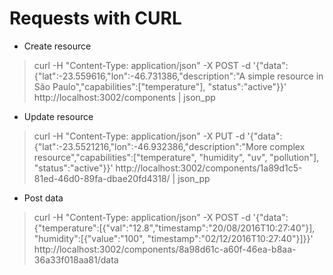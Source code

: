 # Requests with CURL

* Create resource
> curl -H "Content-Type: application/json" -X POST -d '{"data":{"lat":-23.559616,"lon":-46.731386,"description":"A simple resource in São Paulo","capabilities":["temperature"], "status":"active"}}' http://localhost:3002/components | json_pp

* Update resource
> curl -H "Content-Type: application/json" -X PUT -d '{"data":{"lat":-23.5521216,"lon":-46.932386,"description":"More complex resource","capabilities":["temperature", "humidity", "uv", "pollution"], "status":"active"}}' http://localhost:3002/components/1a89d1c5-81ed-46d0-89fa-dbae20fd4318/ | json_pp

* Post data
> curl -H "Content-Type: application/json" -X POST -d '{"data":{"temperature":[{"val":"12.8","timestamp":"20/08/2016T10:27:40"}], "humidity":[{"value":"100", "timestamp":"02/12/2016T10:27:40"}]}}' http://localhost:3002/components/8a98d61c-a60f-46ea-b8aa-36a33f018aa81/data
